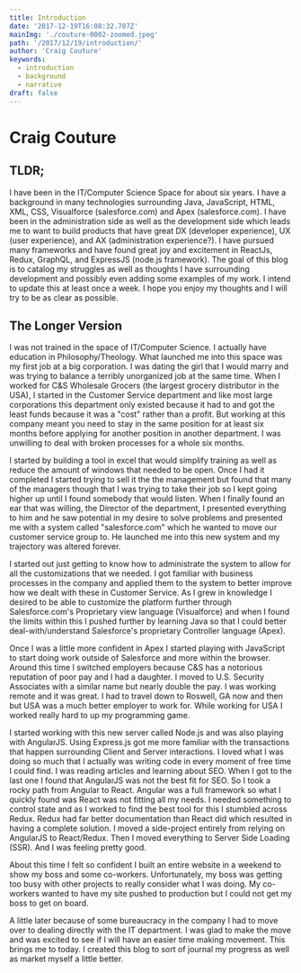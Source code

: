 ```yaml
---
title: Introduction
date: '2017-12-19T16:08:32.707Z'
mainImg: './couture-0002-zoomed.jpeg'
path: '/2017/12/19/introduction/'
author: 'Craig Couture'
keywords:
  - introduction
  - background
  - narrative
draft: false
---
```


# Craig Couture

## TLDR;

I have been in the IT/Computer Science Space for about six years. I have a background in many technologies surrounding Java, JavaScript, HTML, XML, CSS, Visualforce (salesforce.com) and Apex (salesforce.com). I have been in the administration side as well as the development side which leads me to want to build products that have great DX (developer experience), UX (user experience), and AX (administration experience?). I have pursued many frameworks and have found great joy and excitement in ReactJs, Redux, GraphQL, and ExpressJS (node.js framework). The goal of this blog is to catalog my struggles as well as thoughts I have surrounding development and possibly even adding some examples of my work. I intend to update this at least once a week. I hope you enjoy my thoughts and I will try to be as clear as possible.

## The Longer Version

I was not trained in the space of IT/Computer Science. I actually have education in Philosophy/Theology. What launched me into this space was my first job at a big corporation. I was dating the girl that I would marry and was trying to balance a terribly unorganized job at the same time. When I worked for C&S Wholesale Grocers (the largest grocery distributor in the USA), I started in the Customer Service department and like most large corporations this department only existed because it had to and got the least funds because it was a "cost" rather than a profit. But working at this company meant you need to stay in the same position for at least six months before applying for another position in another department. I was unwilling to deal with broken processes for a whole six months.

I started by building a tool in excel that would simplify training as well as reduce the amount of windows that needed to be open. Once I had it completed I started trying to sell it the the management but found that many of the managers though that I was trying to take their job so I kept going higher up until I found somebody that would listen. When I finally found an ear that was willing, the Director of the department, I presented everything to him and he saw potential in my desire to solve problems and presented me with a system called "salesforce.com" which he wanted to move our customer service group to. He launched me into this new system and my trajectory was altered forever.

I started out just getting to know how to administrate the system to allow for all the customizations that we needed. I got familiar with business processes in the company and applied them to the system to better improve how we dealt with these in Customer Service. As I grew in knowledge I desired to be able to customize the platform further through Salesforce.com's Proprietary view language (Visualforce) and when I found the limits within this I pushed further by learning Java so that I could better deal-with/understand Salesforce's proprietary Controller language (Apex).

Once I was a little more confident in Apex I started playing with JavaScript to start doing work outside of Salesforce and more within the browser. Around this time I switched employers because C&S has a notorious reputation of poor pay and I had a daughter. I moved to U.S. Security Associates with a similar name but nearly double the pay. I was working remote and it was great. I had to travel down to Roswell, GA now and then but USA was a much better employer to work for. While working for USA I worked really hard to up my programming game.

I started working with this new server called Node.js and was also playing with AngularJS. Using Express.js got me more familiar with the transactions that happen surrounding Client and Server interactions. I loved what I was doing so much that I actually was writing code in every moment of free time I could find. I was reading articles and learning about SEO. When I got to the last one I found that AngularJS was not the best fit for SEO. So I took a rocky path from Angular to React. Angular was a full framework so what I quickly found was React was not fitting all my needs. I needed something to control state and as I worked to find the best tool for this I stumbled across Redux. Redux had far better documentation than React did which resulted in having a complete solution. I moved a side-project entirely from relying on AngularJS to React/Redux. Then I moved everything to Server Side Loading (SSR). And I was feeling pretty good.

About this time I felt so confident I built an entire website in a weekend to show my boss and some co-workers. Unfortunately, my boss was getting too busy with other projects to really consider what I was doing. My co-workers wanted to have my site pushed to production but I could not get my boss to get on board.

[//]: # 'Add Consulting'

A little later because of some bureaucracy in the company I had to move over to dealing directly with the IT department. I was glad to make the move and was excited to see if I will have an easier time making movement. This brings me to today. I created this blog to sort of journal my progress as well as market myself a little better.
